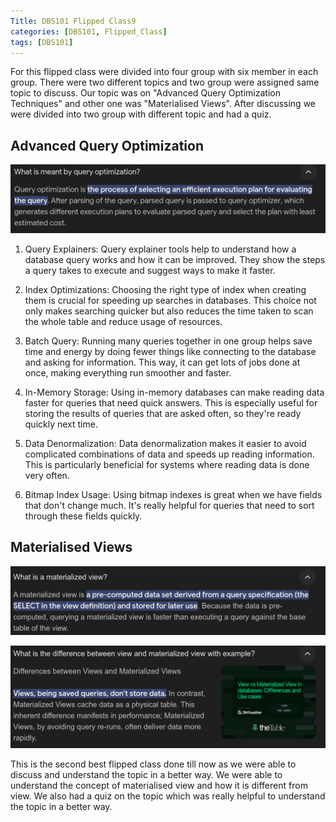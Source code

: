 ```yaml
---
Title: DBS101 Flipped Class9
categories: [DBS101, Flipped_Class]
tags: [DBS101]
---
```


For this flipped class were divided into four group with six member in each group. There were two different topics and two group were assigned same topic to discuss. Our topic was on "Advanced Query Optimization Techniques" and other one was "Materialised Views". After discussing we were divided into two group with different topic and had a quiz. 


## Advanced Query Optimization

![query optimization](../assets/flippedclass9/queryoptimization.png)

1. Query Explainers: Query explainer tools help to understand how a database query works and how it can be improved. They show the steps a query takes to execute and suggest ways to make it faster.

2. Index Optimizations: Choosing the right type of index when creating them is crucial for speeding up searches in databases. This choice not only makes searching quicker but also reduces the time taken to scan the whole table and reduce usage of resources.

3. Batch Query: Running many queries together in one group helps save time and energy by doing fewer things like connecting to the database and asking for information. This way, it can get lots of jobs done at once, making everything run smoother and faster.

4. In-Memory Storage: Using in-memory databases can make reading data faster for queries that need quick answers. This is especially useful for storing the results of queries that are asked often, so they're ready quickly next time.

5. Data Denormalization: Data denormalization makes it easier to avoid complicated combinations of data and speeds up reading information. This is particularly beneficial for systems where reading data is done very often.

6. Bitmap Index Usage: Using bitmap indexes is great when we have fields that don't change much. It's really helpful for queries that need to sort through these fields quickly.


## Materialised Views

![materialized view](../assets/flippedclass9/materializedview.png)

![view vs materialised view](../assets/flippedclass9/viewvsmaterialized.png)


This is the second best flipped class done till now as we were able to discuss and understand the topic in a better way. We were able to understand the concept of materialised view and how it is different from view. We also had a quiz on the topic which was really helpful to understand the topic in a better way. 

